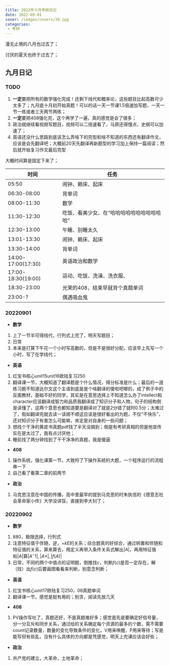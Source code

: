 ```yaml
---
title: 2022年⑨月考研日记
date: 2022-09-01
cover: /images/covers/39.jpg
categories:
 - 考研
---
```


漫无止境的八月也过去了；

讨厌的夏天也终于过去了；


<!-- more  -->

## 九月日记


### TODO
1. **一定**要把所有的数学强化完成！还剩下线代和概率论，这些题目比起高数可少太多了；九月底十月初开始真题！可以的话一天一节课1.5倍速加写题，一天一节一练或者三天两节两练；
2. **一定**要把408强化完，这个再学了一遍，真的感觉是会了很多；
3. 政治就继续看视频写题目，视频可以二倍速看了，马原还得慢点，史纲可以加速了；
4. 英语还没什么思路到底该怎么弄啥下的完型和啥不知道的东西还有翻译作文，应该是会先翻译吧；大概前20天先翻译再新题型的学习加上保持一篇阅读；然后就开始复习作文最后完型

大概时间算是固定下来了；

| 时间               | 任务                                       |
| ------------------ | ------------------------------------------ |
| 05:50              | 闹钟、赖床、起床                           |
| 06:30-08:00        | 背单词                                     |
| 08:00-11:30        | 数学                                       |
| 11:30-12:30        | 吃饭、看美少女、在“哈哈哈哈哈哈哈哈哈哈哈” |
| 12:30-13:00        | 午睡、别睡太久                             |
| 13:01-13:30        | 闹钟、赖床、起床                           |
| 13:30-14:00        | 背单词                                     |
| 14:00-17:00(17:30) | 英语政治和数学                             |
| 17:00-18:30(19:00) | 运动、吃饭、洗澡、洗衣服、                 |
| 18:30-23:00        | 光荣的408，结束早就背个真题单词            |
| 23:00-?            | 偶遇吸血鬼                                 |


### 20220901

- **数学**

1. 上了一节半可得线代，行列式上完了，明天写题目；
2. 日常
3. 本来是打算下午花一个小时写高数的，但是不是很好分配，应该早上先写一个小时，写了在学线代；

- **英语**

1. 红宝书核心unit15unit16欧陆复习250
2. 翻译课一节，大概知道了翻译题是个什么情况，得分标准是什么；最后的一道练习题不知道达尔文这个主语到底是是个啥翻译的傻啦吧唧的，成了例子中的反面教材，基础不好的同学，其实是在意思选择上不知道怎么办了intellect和character应该翻译成智力和品质我翻译成了知识分子和人物，句子的结构倒是读懂了，这两个意思也都知道要是翻译对了就是2分错了就时0.5分；太难过了，假如翻译完就去读一读顺不顺这应该是很好看出的为题，不仅“不快乐”，还对知识分子有害怎么可能嘛，肯定是对自身的一些问题；
3. 想找个干净的黄皮书真题pdf找了半天没搞到；倒是有考研真相的但是他宣传实在是太过了，我有点讨厌他；
4. 睡前找了两分钟找到了干干净净的真题，我是傻逼

- **408**

1. 操作系统，强化课第一节，大致捋了下操作系统的大题，一个程序运行的流程串一下
2. 自己看了看第二章的前两节

- **政治**

1. 马克思注意在中国的传播，高中里最早的提到马克思的时朱执信的《德意志社会革命家小传》大学没讲馁，直接到李大钊了；

### 20220902

- **数学**

1. 880，极限选择，行列式
2. 注意特征值于伴随，逆，$+kE$的关系；综合题真的好综合，通过转置和伴随和特征值的关系，算来算去，用定义再带入条件关系式解出$|A|$，再用特征值和$|A|$算$|A^-1|,|A*|,|f(A)|$
3. 日常，不同的两个中值点的证明题，倒推找$c$，判断$f(c)$是否一定存在，解（找）出$f(c)$后要画图看看来判断，别意念判断；


- **英语**

1. 红宝书核心unit17欧陆复习250，08真题单词
2. 翻译课一节，感觉是挺有用的；别贪，阅读先放几天

- **408**

1. PV操作写吐了，真题还好，不是真题难好多；感觉首先是要确定好信号量，分一分互斥和同步关系，通过给的关系确定每个资源的最多的个数，需不需要count记录数量，数量的变化导致条件的变化，V用来唤醒，P用来等待；写是能写但有些乱，没有什么具体的方向都是凭感觉，明天上完课应该会好些；


- **政治**

1. 共产党的建立，大革命，土地革命；